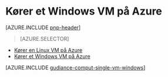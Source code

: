<properties
   pageTitle="Kører et Windows VM | Henviser til arkitektur | Microsoft Azure"
   description="Sådan køres en VM på Azure, udbetalende opmærksomheden på skalerbarhed, fleksibilitet, administration og sikkerhed."
   services=""
   documentationCenter="na"
   authors="MikeWasson"
   manager="roshar"
   editor=""
   tags=""/>

<tags
   ms.service="guidance"
   ms.devlang="na"
   ms.topic="article"
   ms.tgt_pltfrm="na"
   ms.workload="na"
   ms.date="10/20/2016"
   ms.author="mwasson"/>

# <a name="running-a-windows-vm-on-azure"></a>Kører et Windows VM på Azure

[AZURE.INCLUDE [pnp-header](../../includes/guidance-pnp-header-include.md)]

> [AZURE.SELECTOR]
- [Kører en Linux VM på Azure](guidance-compute-single-vm-linux.md)
- [Kører et Windows VM på Azure](guidance-compute-single-vm.md)

[AZURE.INCLUDE [gudiance-comput-single-vm-windows](../../includes/guidance-compute-single-vm-windows.md)]

